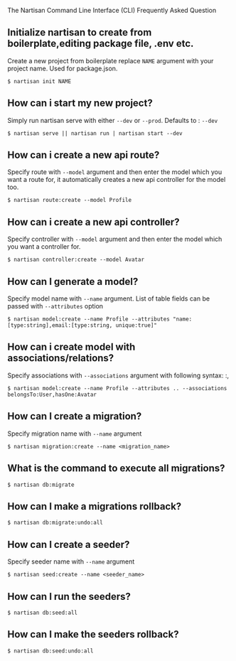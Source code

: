 The Nartisan Command Line Interface (CLI) Frequently Asked Question

## Initialize nartisan to create from boilerplate,editing package file, .env etc.

Create a new project from boilerplate replace `NAME` argument with your project name. Used for package.json.

```
$ nartisan init NAME
```

## How can i start my new project?

Simply run nartisan serve with either `--dev` or `--prod`. Defaults to : `--dev`

```
$ nartisan serve || nartisan run | nartisan start --dev
```

## How can i create a new api route?

Specify route with `--model` argument and then enter the model which you want a route for, it automatically creates a new api controller for the model too.

```
$ nartisan route:create --model Profile
```

## How can i create a new api controller?

Specify controller with `--model` argument and then enter the model which you want a controller for.

```
$ nartisan controller:create --model Avatar
```

## How can I generate a model?

Specify model name with `--name` argument. List of table fields can be passed with `--attributes` option

```
$ nartisan model:create --name Profile --attributes "name:[type:string],email:[type:string, unique:true]"
```

## How can i create model with associations/relations?

Specify associations with `--associations` argument with following syntax: <relation>:<Model>,

```
$ nartisan model:create --name Profile --attributes .. --associations belongsTo:User,hasOne:Avatar
```

## How can I create a migration?

Specify migration name with `--name` argument

```
$ nartisan migration:create --name <migration_name>
```

## What is the command to execute all migrations?

```
$ nartisan db:migrate
```

## How can I make a migrations rollback?

```
$ nartisan db:migrate:undo:all
```

## How can I create a seeder?

Specify seeder name with `--name` argument

```
$ nartisan seed:create --name <seeder_name>
```

## How can I run the seeders?

```
$ nartisan db:seed:all
```

## How can I make the seeders rollback?

```
$ nartisan db:seed:undo:all
```
